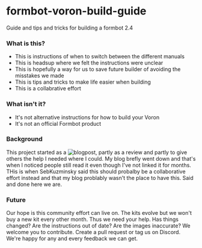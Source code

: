 # formbot-voron-build-guide
Guide and tips and tricks for building a formbot 2.4

### What is this?
- This is instructions of when to switch between the different manuals
- This is headsup where we felt the instructions were unclear
- This is hopefully a way for us to save future builder of avoiding the misstakes we made
- This is tips and tricks to make life easier when building
- This is a collabrative effort

### What isn't it?
- It's not alternative instructions for how to build your Voron
- It's not an official Formbot product

### Background
This project started as a ![blogpost](https://zev.se/posts/building_a_voron_2.4/), partly as a review and partly to give others the help I needed where I could. My blog brefly went down and that's when I noticed people still read it even though I've not linked it for months. THis is when SebKuzminsky said this should probalby be a collaborative effort instead and that my blog problably wasn't the place to have this. Said and done here we are.

### Future
Our hope is this community effort can live on. The kits evolve but we won't buy a new kit every other month. Thus we need your help. Has things changed? Are the instructions out of date? Are the images inaccurate? We welcome you to contribute. Create a pull request or tag us on Discord. We're happy for any and every feedback we can get.
